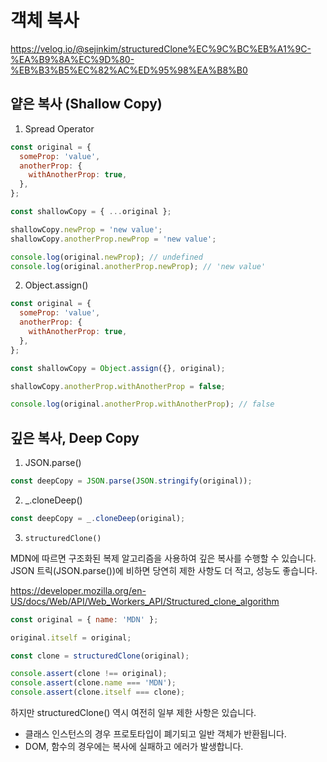# 객체 복사

https://velog.io/@sejinkim/structuredClone%EC%9C%BC%EB%A1%9C-%EA%B9%8A%EC%9D%80-%EB%B3%B5%EC%82%AC%ED%95%98%EA%B8%B0

## 얕은 복사 (Shallow Copy)

1. Spread Operator

```javascript
const original = {
  someProp: 'value',
  anotherProp: {
    withAnotherProp: true,
  },
};

const shallowCopy = { ...original };

shallowCopy.newProp = 'new value';
shallowCopy.anotherProp.newProp = 'new value';

console.log(original.newProp); // undefined
console.log(original.anotherProp.newProp); // 'new value'
```

2. Object.assign()

```javascript
const original = {
  someProp: 'value',
  anotherProp: {
    withAnotherProp: true,
  },
};

const shallowCopy = Object.assign({}, original);

shallowCopy.anotherProp.withAnotherProp = false;

console.log(original.anotherProp.withAnotherProp); // false
```

## 깊은 복사, Deep Copy

1. JSON.parse()

```javascript
const deepCopy = JSON.parse(JSON.stringify(original));
```

2. \_.cloneDeep()

```javascript
const deepCopy = _.cloneDeep(original);
```

3. `structuredClone()`

MDN에 따르면 구조화된 복제 알고리즘을 사용하여 깊은 복사를 수행할 수 있습니다.  
JSON 트릭(JSON.parse())에 비하면 당연히 제한 사항도 더 적고, 성능도 좋습니다.

https://developer.mozilla.org/en-US/docs/Web/API/Web_Workers_API/Structured_clone_algorithm

```javascript
const original = { name: 'MDN' };

original.itself = original;

const clone = structuredClone(original);

console.assert(clone !== original);
console.assert(clone.name === 'MDN');
console.assert(clone.itself === clone);
```

하지만 structuredClone() 역시 여전히 일부 제한 사항은 있습니다.

- 클래스 인스턴스의 경우 프로토타입이 폐기되고 일반 객체가 반환됩니다.
- DOM, 함수의 경우에는 복사에 실패하고 에러가 발생합니다.
